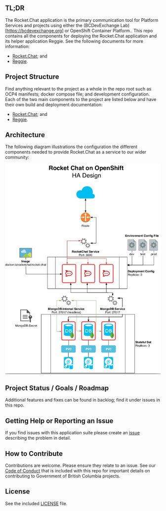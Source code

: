 ## TL;DR

The Rocket.Chat application is the primary communication tool for Platform Services and projects using either the (BCDevExchange Lab)[https://bcdevexchange.org] or OpenShift Container Platform.. This repo contains all the components for deploying the Rocket.Chat application and its helper application Reggie. See the following documents for more information:

* [Rocket.Chat](./docs/rocketchat.md); and
* [Reggie](./docs/reggie.md).

## Project Structure

Find anything relevant to the project as a whole in the repo root such as OCP4 manifests; docker compose file; and development configuration. Each of the two main components to the project are listed below and have their own build and deployment documentation:

* [Rocket.Chat](./docs/rocketchat.md); and
* [Reggie](./docs/reggie.md).

## Architecture

The following diagram illustrations the configuration the different components needed to provide Rocket.Chat as a service to our wider community:

![Application Architecture](./docs/architecture.png "Application Architecture")


## Project Status / Goals / Roadmap

Additional features and fixes can be found in backlog; find it under issues in this repo.

## Getting Help or Reporting an Issue

If you find issues with this application suite please create an [issue](https://github.com/bcgov/secure-image-app/issues) describing the problem in detail.

## How to Contribute

Contributions are welcome. Please ensure they relate to an issue. See our 
[Code of Conduct](./CODE-OF-CONDUCT.md) that is included with this repo for important details on contributing to Government of British Columbia projects. 

## License

See the included [LICENSE](./LICENSE) file.
